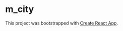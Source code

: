 # m_city

This project was bootstrapped with [Create React App](https://github.com/facebook/create-react-app).
